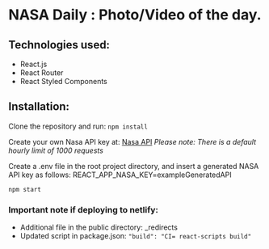 # NASA Daily : Photo/Video of the day.

## Technologies used:

- React.js
- React Router
- React Styled Components

## Installation:

Clone the repository and run:
`npm install`

Create your own Nasa API key at: [Nasa API](https://api.nasa.gov/)
_Please note: There is a default hourly limit of 1000 requests_

Create a .env file in the root project directory, and insert a generated NASA API key as follows:
REACT_APP_NASA_KEY=exampleGeneratedAPI

`npm start`

### Important note if deploying to netlify:

- Additional file in the public directory: \_redirects
- Updated script in package.json: `"build": "CI= react-scripts build"`
